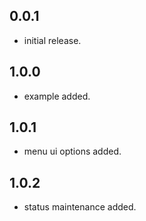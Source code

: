 ## 0.0.1

* initial release.

## 1.0.0

*  example added.


## 1.0.1

* menu ui options added.

## 1.0.2

*  status maintenance added.